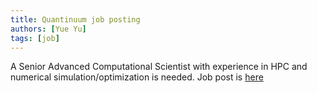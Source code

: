 ```yaml
---
title: Quantinuum job posting
authors: [Yue Yu]
tags: [job]
---
```


A Senior Advanced Computational Scientist with experience in HPC and numerical simulation/optimization is needed.
Job post is [here](https://jobs.eu.lever.co/quantinuum/049c7a87-7c83-4666-b229-6a8bbe2be02a)